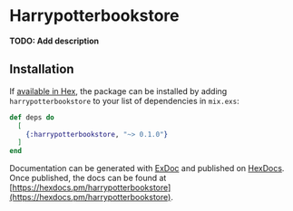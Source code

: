 # Harrypotterbookstore

**TODO: Add description**

## Installation

If [available in Hex](https://hex.pm/docs/publish), the package can be installed
by adding `harrypotterbookstore` to your list of dependencies in `mix.exs`:

```elixir
def deps do
  [
    {:harrypotterbookstore, "~> 0.1.0"}
  ]
end
```

Documentation can be generated with [ExDoc](https://github.com/elixir-lang/ex_doc)
and published on [HexDocs](https://hexdocs.pm). Once published, the docs can
be found at [https://hexdocs.pm/harrypotterbookstore](https://hexdocs.pm/harrypotterbookstore).

